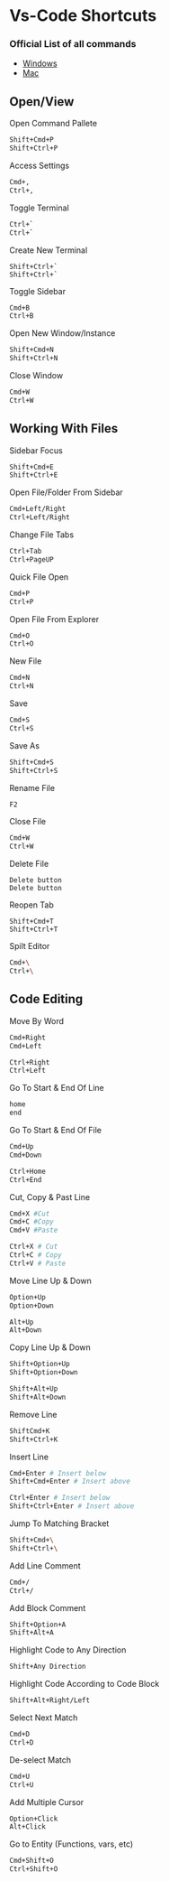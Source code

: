 # Vs-Code Shortcuts

### Official List of all commands

* [Windows](https://code.visualstudio.com/shortcuts/keyboard-shortcuts-windows.pdf)
* [Mac](https://code.visualstudio.com/shortcuts/keyboard-shortcuts-macos.pdf)

## Open/View

Open Command Pallete

```bash
Shift+Cmd+P
Shift+Ctrl+P
```

Access Settings

```bash
Cmd+,
Ctrl+,
```

Toggle Terminal

```bash
Ctrl+`
Ctrl+`
```

Create New Terminal
```
Shift+Ctrl+`
Shift+Ctrl+`
```

Toggle Sidebar

```bash
Cmd+B 
Ctrl+B
```

Open New Window/Instance

```bash
Shift+Cmd+N 
Shift+Ctrl+N
```

Close Window

```bash
Cmd+W 
Ctrl+W
```

## Working With Files

Sidebar Focus

```bash
Shift+Cmd+E
Shift+Ctrl+E
```

Open File/Folder From Sidebar

```bash
Cmd+Left/Right
Ctrl+Left/Right
```

Change File Tabs

```bash
Ctrl+Tab 
Ctrl+PageUP
```

Quick File Open

```bash
Cmd+P
Ctrl+P
```

Open File From Explorer

```bash
Cmd+O
Ctrl+O
```

New File

```bash
Cmd+N
Ctrl+N
```

Save

```bash
Cmd+S
Ctrl+S
```

Save As

```bash
Shift+Cmd+S
Shift+Ctrl+S
```

Rename File

```bash
F2
```

Close File

```bash
Cmd+W
Ctrl+W
```

Delete File
```
Delete button
Delete button
```

Reopen Tab
```
Shift+Cmd+T
Shift+Ctrl+T
```

Spilt Editor

```bash
Cmd+\
Ctrl+\
```

## Code Editing

Move By Word

```bash
Cmd+Right
Cmd+Left

Ctrl+Right
Ctrl+Left
```

Go To Start & End Of Line

```bash
home
end
```

Go To Start & End Of File

```bash
Cmd+Up
Cmd+Down

Ctrl+Home
Ctrl+End
```

Cut, Copy & Past Line

```bash
Cmd+X #Cut
Cmd+C #Copy
Cmd+V #Paste

Ctrl+X # Cut
Ctrl+C # Copy
Ctrl+V # Paste
```

Move Line Up & Down

```bash
Option+Up
Option+Down

Alt+Up
Alt+Down
```

Copy Line Up & Down

```bash
Shift+Option+Up
Shift+Option+Down

Shift+Alt+Up
Shift+Alt+Down
```

Remove Line

```bash
ShiftCmd+K
Shift+Ctrl+K
```

Insert Line

```bash
Cmd+Enter # Insert below
Shift+Cmd+Enter # Insert above

Ctrl+Enter # Insert below
Shift+Ctrl+Enter # Insert above
```

Jump To Matching Bracket

```bash
Shift+Cmd+\
Shift+Ctrl+\
```

Add Line Comment

```bash
Cmd+/
Ctrl+/
```

Add Block Comment

```bash
Shift+Option+A
Shift+Alt+A
```

Highlight Code to Any Direction

```bash
Shift+Any Direction
```

Highlight Code According to Code Block

```bash
Shift+Alt+Right/Left
```

Select Next Match

```bash
Cmd+D
Ctrl+D
```

De-select Match

```bash
Cmd+U
Ctrl+U
```

Add Multiple Cursor

```bash
Option+Click
Alt+Click
```

Go to Entity (Functions, vars, etc)

```bash
Cmd+Shift+O
Ctrl+Shift+O
```
